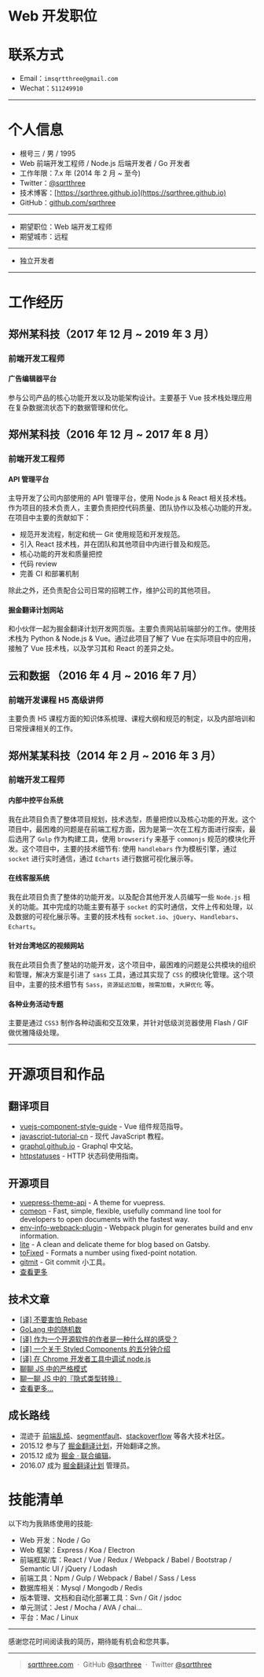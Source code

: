 # Web 开发职位

# 联系方式

- Email：`imsqrtthree@gmail.com`
- Wechat：`511249910`

---

# 个人信息

- 根号三 / 男 / 1995
- Web 前端开发工程师 / Node.js 后端开发者 / Go 开发者
- 工作年限：7.x 年 (2014 年 2 月 ~ 至今)
- Twitter：[@sqrtthree](https://twitter.com/sqrtthree)
- 技术博客：[https://sqrthree.github.io](https://sqrthree.github.io)
- GitHub：[github.com/sqrthree](https://github.com/sqrthree)

---

- 期望职位：Web 端开发工程师
- 期望城市：远程

---

- 独立开发者

---

# 工作经历

## 郑州某科技（2017 年 12 月 ~ 2019 年 3 月）

### 前端开发工程师

#### 广告编辑器平台

参与公司产品的核心功能开发以及功能架构设计。主要基于 Vue 技术栈处理应用在复杂数据流状态下的数据管理和优化。

## 郑州某科技（2016 年 12 月 ~ 2017 年 8 月）

### 前端开发工程师

#### API 管理平台

主导开发了公司内部使用的 API 管理平台，使用 Node.js & React 相关技术栈。作为项目的技术负责人，主要负责把控代码质量、团队协作以及核心功能的开发。在项目中主要的贡献如下：

- 规范开发流程，制定和统一 Git 使用规范和开发规范。
- 引入 React 技术栈，并在团队和其他项目中内进行普及和规范。
- 核心功能的开发和质量把控
- 代码 review
- 完善 CI 和部署机制

除此之外，还负责配合公司日常的招聘工作，维护公司的其他项目。

#### 掘金翻译计划网站

和小伙伴一起为掘金翻译计划开发网页版。主要负责网站前端部分的工作。使用技术栈为 Python & Node.js & Vue。通过此项目了解了 Vue 在实际项目中的应用，接触了 Vue 技术栈，以及学习其和 React 的差异之处。

## 云和数据 （2016 年 4 月 ~ 2016 年 7 月）

### 前端开发课程 H5 高级讲师

主要负责 H5 课程方面的知识体系梳理、课程大纲和规范的制定，以及内部培训和日常授课相关的工作。

## 郑州某某科技（2014 年 2 月 ~ 2016 年 3 月）

### 前端开发工程师

#### 内部中控平台系统

我在此项目负责了整体项目规划，技术选型，质量把控以及核心功能的开发。这个项目中，最困难的问题是在前端工程方面，因为是第一次在工程方面进行探索，最后选用了 `Gulp` 作为构建工具，使用 `browserify` 来基于 `commonjs` 规范的模块化开发。这个项目中，主要的技术细节有: 使用 `handlebars` 作为模板引擎，通过 `socket` 进行实时通信，通过 `Echarts` 进行数据可视化展示等。

#### 在线客服系统

我在此项目负责了整体的功能开发。以及配合其他开发人员编写一些 `Node.js` 相关的功能。其中完成的功能主要有基于 `socket` 的实时通信，文件上传和处理，以及数据的可视化展示等。主要的技术栈有 `socket.io`、`jQuery`、`Handlebars`、`Echarts`。

#### 针对台湾地区的视频网站

我在此项目负责了整站的功能开发，这个项目中，最困难的问题是公共模块的组织和管理，解决方案是引进了 `sass` 工具，通过其实现了 `CSS` 的模块化管理。这个项目中，主要的技术细节有 `Sass`，`资源延迟加载`，`按需加载`，`大屏优化` 等。

#### 各种业务活动专题

主要是通过 `CSS3` 制作各种动画和交互效果，并针对低级浏览器使用 Flash / GIF 做优雅降级处理。

---

# 开源项目和作品

## 翻译项目

- [vuejs-component-style-guide](https://github.com/sqrthree/vuejs-component-style-guide) - Vue 组件规范指导。
- [javascript-tutorial-cn](https://github.com/iliakan/javascript-tutorial-cn) - 现代 JavaScript 教程。
- [graphql.github.io](https://github.com/xitu/graphql.github.io) - Graphql 中文站。
- [httpstatuses](https://github.com/sqrthree/httpstatuses) - HTTP 状态码使用指南。

## 开源项目

- [vuepress-theme-api](https://github.com/sqrthree/vuepress-theme-api) - A theme for vuepress.
- [comeon](https://github.com/sqrthree/comeon) - Fast, simple, flexible, usefully command line tool for developers to open documents with the fastest way.
- [env-info-webpack-plugin](https://github.com/sqrthree/env-info-webpack-plugin) - Webpack plugin for generates build and env information.
- [lite](https://github.com/sqrthree/lite) - A clean and delicate theme for blog based on Gatsby.
- [toFixed](https://github.com/sqrthree/toFixed) - Formats a number using fixed-point notation.
- [gitmit](https://github.com/sqrthree/gitmit) - Git commit 小工具。
- [查看更多](https://github.com/sqrthree?tab=repositories)

## 技术文章

- [[译] 不要害怕 Rebase](https://github.com/sqrthree/sqrthree.github.io/issues/15)
- [GoLang 中的随机数](https://github.com/sqrthree/sqrthree.github.io/issues/14)
- [[译] 作为一个开源软件的作者是一种什么样的感受？](https://github.com/sqrthree/sqrthree.github.io/issues/13)
- [[译] 一个关于 Styled Components 的五分钟介绍](https://github.com/sqrthree/sqrthree.github.io/issues/11)
- [[译] 在 Chrome 开发者工具中调试 node.js](https://github.com/sqrthree/sqrthree.github.io/issues/8)
- [聊聊 JS 中的严格模式](https://github.com/sqrthree/sqrthree.github.io/issues/6)
- [聊一聊 JS 中的『隐式类型转换』](https://github.com/sqrthree/sqrthree.github.io/issues/5)
- [查看更多...](https://github.com/sqrthree/sqrthree.github.io/issues)

## 成长路线

- 混迹于 [前端乱炖](http://www.html-js.com/card/799)、[segmentfault](http://segmentfault.com/u/sqrtthree)、[stackoverflow](http://stackoverflow.com/) 等各大技术社区。
- 2015.12 参与了 [掘金翻译计划](https://github.com/xitu/gold-miner)，开始翻译之旅。
- 2015.12 成为 [掘金 · 联合编辑](http://gold.xitu.io/about)。
- 2016.07 成为 [掘金翻译计划](https://github.com/xitu/gold-miner) 管理员。

# 技能清单

以下均为我熟练使用的技能:

- Web 开发：Node / Go
- Web 框架：Express / Koa / Electron
- 前端框架/库：React / Vue / Redux / Webpack / Babel / Bootstrap / Semantic UI / jQuery / Lodash
- 前端工具：Npm / Gulp / Webpack / Babel / Sass / Less
- 数据库相关：Mysql / Mongodb / Redis
- 版本管理、文档和自动化部署工具：Svn / Git / jsdoc
- 单元测试：Jest / Mocha / AVA / chai...
- 平台：Mac / Linux

---

感谢您花时间阅读我的简历，期待能有机会和您共事。

---

> [sqrtthree.com](http://sqrtthree.com/) &nbsp;&middot;&nbsp;
> GitHub [@sqrthree](https://github.com/sqrthree) &nbsp;&middot;&nbsp;
> Twitter [@sqrtthree](https://twitter.com/sqrtthree)

